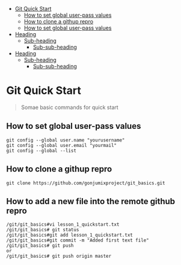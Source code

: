 - [Git Quick Start](https://github.com/gonjumixproject/git_basic/blob/main/README.md#git-quick-start )
  * [How to set global user-pass values ](https://github.com/gonjumixproject/git_basic/blob/main/README.md#how-to-set-global-user-pass-values)
  * [How to clone a githup repro ](https://github.com/gonjumixproject/git_basic/blob/main/README.md#how-to-clone-a-githup-repro)
  * [How to set global user-pass values ](https://github.com/gonjumixproject/git_basic/blob/main/README.md#how-to-add-a-new-file-into-the-remote-github-repro)
- [Heading](#heading-1)
  * [Sub-heading](#sub-heading-1)
    + [Sub-sub-heading](#sub-sub-heading-1)
- [Heading](#heading-2)
  * [Sub-heading](#sub-heading-2)
    + [Sub-sub-heading](#sub-sub-heading-2)


# Git Quick Start

> Somae basic commands for quick start

## How to set global user-pass values
```
git config --global user.name "yourusername"
git config --global user.email "yourmail"
git config --global --list
```
## How to clone a githup repro
```
git clone https://github.com/gonjumixproject/git_basics.git
```
## How to add a new file into the remote github repro

```
/git/git_basics#vi lesson_1_quickstart.txt
/git/git_basics# git status
/git/git_basics#git add lesson_1_quickstart.txt
/git/git_basics#git commit -m "Added first text file"
/git/git_basics# git push
or
/git/git_basics# git push origin master
```

